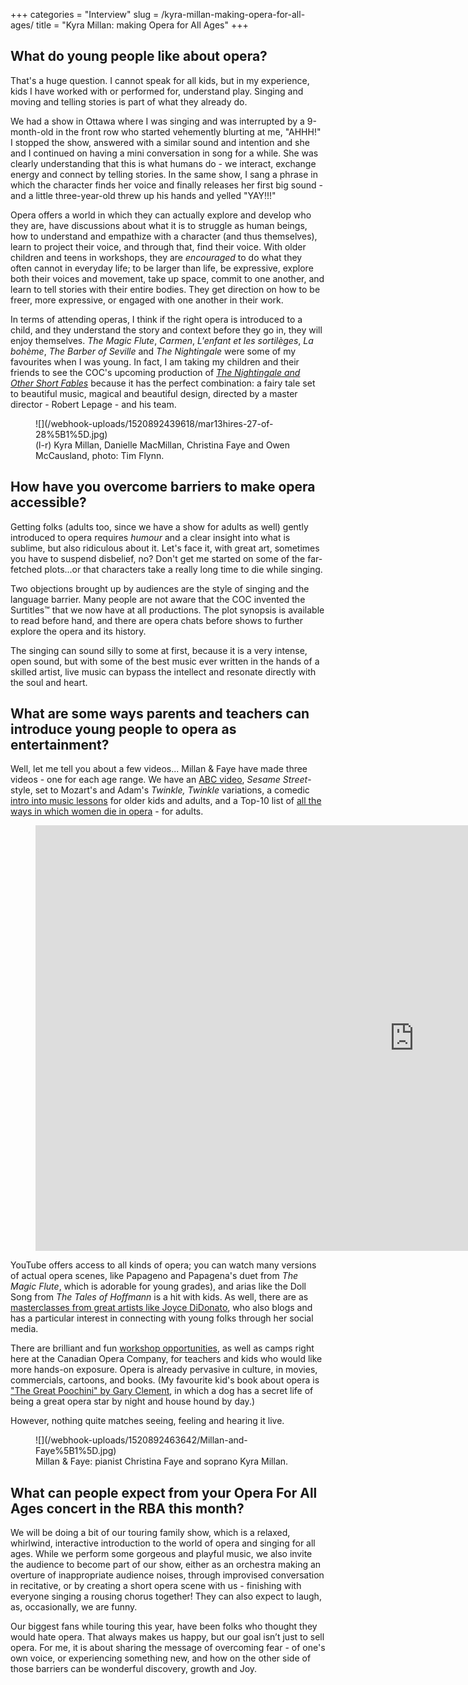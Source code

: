 +++
categories = "Interview"
slug = /kyra-millan-making-opera-for-all-ages/
title = "Kyra Millan: making Opera for All Ages"
+++

## What do young people like about opera?

That's a huge question.  I cannot speak for all kids, but in my experience, kids I have worked with or performed for, understand play.  Singing and moving and telling stories is part of what they already do.

We had a show in Ottawa where I was singing and was interrupted by a 9-month-old in the front row who started vehemently blurting at me, "AHHH!" I stopped the show, answered with a similar sound and intention and she and I continued on having a mini conversation in song for a while.  She was clearly understanding that this is what humans do - we interact, exchange energy  and connect by telling stories. In the same show, I sang a phrase in which the character finds her voice and finally releases her first big sound - and a little three-year-old threw up his hands and yelled "YAY!!!"

Opera offers a world in which they can actually explore and develop who they are, have discussions about what it is to struggle as human beings, how to understand and empathize with a character (and thus themselves), learn to project their voice, and through that, find their voice. With older children and teens in workshops, they  are *encouraged* to do what they often cannot in everyday life; to be larger than life, be expressive, explore both their voices and movement, take up space, commit to one another, and learn to tell stories with their entire bodies. They get direction on how to be freer, more expressive, or engaged with one another in their work. 

In terms of attending operas, I think if the right opera is introduced to a child, and they understand the story and context before they go in, they will enjoy themselves. *The Magic Flute*, *Carmen*, *L'enfant et les sortilèges*, *La bohème*, *The Barber of Seville* and *The Nightingale* were some of my favourites when I was young.  In fact, I am taking my children and their friends to see the COC's upcoming production of [*The Nightingale and Other Short Fables*](https://www.coc.ca/productions/13109) because it has the perfect combination: a fairy tale set to beautiful music, magical and beautiful design, directed by a master director - Robert Lepage - and his team.

<figure data-type="image">
![](/webhook-uploads/1520892439618/mar13hires-27-of-28%5B1%5D.jpg)
<figcaption>(l-r) Kyra Millan, Danielle MacMillan, Christina Faye and Owen McCausland, photo: Tim Flynn.</figcaption>
</figure>

## How have you overcome barriers to make opera accessible?

Getting folks (adults too, since we have a show for adults as well) gently introduced to opera requires *humour* and a clear insight into what is sublime, but also ridiculous about it. Let's face it, with great art, sometimes you have to suspend disbelief, no? Don't get me started on some of the far-fetched plots...or that characters take a really long time to die while singing.
 
Two objections brought up by audiences are the style of singing and the language barrier.  Many people are not aware that the COC invented the Surtitles™ that we now have at all productions. The plot synopsis is available to read before hand, and there are opera chats before shows to further explore the opera and its history.

The singing can sound silly to some at first, because it is a very intense, open sound, but with some of the best music ever written in the hands of a skilled artist, live music can bypass the intellect and resonate directly with the soul and heart.

## What are some ways parents and teachers can introduce young people to opera as entertainment?

Well, let me tell you about a few videos... Millan & Faye have made three videos - one for each age range. We have an [ABC video](https://youtu.be/GU3wEM6rL_k), *Sesame Street*-style, set to Mozart's and Adam's *Twinkle, Twinkle* variations, a comedic [intro into music lessons](https://youtu.be/1tN_fFKcxaw) for older kids and adults, and a Top-10 list of [all the ways in which women die in opera](https://youtu.be/Tc4wNVoZsaU) - for adults.

<figure data-type="video">
<iframe width="1212" height="681" src="https://www.youtube.com/embed/Tc4wNVoZsaU" frameborder="0" allow="autoplay; encrypted-media" allowfullscreen></iframe>
</figure>

YouTube offers access to all kinds of opera; you can watch many versions of actual opera scenes, like Papageno and Papagena's duet from *The Magic Flute*, which is adorable for young grades), and arias like the Doll Song from *The Tales of Hoffmann* is a hit with kids. As well, there are as [masterclasses from great artists like Joyce DiDonato](https://www.youtube.com/results?search_query=joyce+didonato+masterclass), who also blogs and has a particular interest in connecting with young folks through her social media.  

There are brilliant and fun [workshop opportunities](https://learn.coc.ca/eventsprograms), as well as camps right here at the Canadian Opera Company, for teachers and kids who would like more hands-on exposure.  Opera is already pervasive in culture, in movies, commercials, cartoons, and books. (My favourite kid's book about opera is ["The Great Poochini" by Gary Clement](https://www.amazon.ca/Great-Poochini-Gary-Clement/dp/0888999909), in which a dog has a secret life of being a great opera star by night and house hound by day.) 

However, nothing quite matches seeing, feeling and hearing it live.

<figure data-type="image">
![](/webhook-uploads/1520892463642/Millan-and-Faye%5B1%5D.jpg)<figcaption>Millan & Faye: pianist Christina Faye and soprano Kyra Millan.</figcaption>
</figure>

## What can people expect from your Opera For All Ages concert in the RBA this month?

We will be doing a bit of our touring family show, which is a relaxed, whirlwind, interactive introduction to  the world of opera and singing for all ages. While we perform some gorgeous and playful music, we also invite the audience to become part of our show, either as  an orchestra making an overture of inappropriate audience noises, through improvised conversation in recitative,  or by creating a short opera scene with us - finishing with everyone singing a rousing chorus together! They can also expect to laugh, as, occasionally, we are funny.

Our biggest fans while touring this year, have been folks who thought they would hate opera. That always makes us happy, but our goal isn’t just to sell opera. For me, it is about sharing the message of  overcoming fear - of one's own voice, or experiencing something new, and how on the other side of those barriers can be wonderful discovery, growth and Joy.
